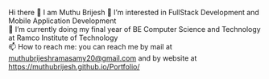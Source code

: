 Hi there 👋 I am Muthu Brijesh
👀 I’m interested in FullStack Development and Mobile Application Development<br>
🔭 I’m currently doing my final year of BE Computer Science and Technology at Ramco Institute of Technology<br>
📫 How to reach me: you can reach me by mail at muthubrijeshramasamy20@gmail.com and by website at https://muthubrijesh.github.io/Portfolio/
